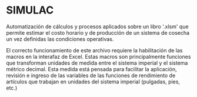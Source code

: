 # SIMULAC
Automatización de cálculos y procesos aplicados sobre un libro '.xlsm' que permite estimar el costo horario y de producción de un sistema de cosecha un vez definidas las condiciones operativas. 

El correcto funcionamiento de este archivo requiere la habilitación de las macros en la interafaz de Excel. Estas macros son principalmente funciones que transforman unidades de medida entre el sistema imperial y el sistema métrico decimal. Esta medida está pensada para facilitar la aplicación, revisión e ingreso de las variables de las funciones de rendimiento de artículos que trabajan en unidades del sistema imperial (pulgadas, pies, etc.) 
